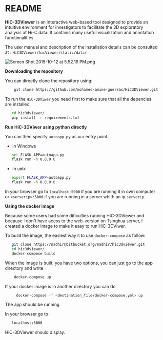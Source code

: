 # README #

**HiC-3DViewer** is an interactive web-based tool designed to provide an intuitive environment for investigators to facilitate the 3D exploratory analysis of Hi-C data. It contains   many useful visualization and  annotation functionalities.

The user manual and description of the installation details can be consulted at : `HiC3DViewer/hicViewer/static/data/`

![Screen Shot 2015-10-12 at 5.52.19 PM.png](https://bitbucket.org/repo/nnrpjM/images/366262424-Screen%20Shot%202015-10-12%20at%205.52.19%20PM.png)


**Downloading the repository**

You can directly clone the repository using:


```bash
    git clone https://github.com/mohamed-amine-guerras/HiC3DViewer.git
```


To run the `HiC-3DViwer` you need first to make sure that all the depencies are installed


```bash
   cd hic3dviewer/
   pip install -r requirements.txt
```

**Run HiC-3DViwer using python directly**

You can then specify `autoapp.py` as our entry point.

- In Windows

```bash
   set FLASK_APP=autoapp.py
   flask run -h 0.0.0.0
```

- In unix

```bash
   export FLASK_APP=autoapp.py
   flask run -h 0.0.0.0
```


In your browser go to `localhost:5000` if you are running it in own computer or `<serverip>:5000` if you are running in a server whith an ip `serverip`.

**Using the docker image**

Because some users had some dificulties running HiC-3DViewer and because I don't have acess to the web-version on Tsinghua server, I created a docker image to make it easy to run HiC-3DViwer.


To build the image, the easiest way it to use `docker-compose` as follow:


```bash
   git clone https://nadhir@bitbucket.org/nadhir/hic3dviewer.git
   cd hic3dviewer/
   docker-compose build
```


When the image is built, you have two options, you can just go to the app directory and write


```bash
    docker-compose up
```
If your docker image is in another directory you can do 


```bash
     docker-compose -f <destination_file/docker-compose.yml> up
```

The app should be running.

In your browser go to :


```bash
   localhost:5000
```

HiC-3DViewer should display.
